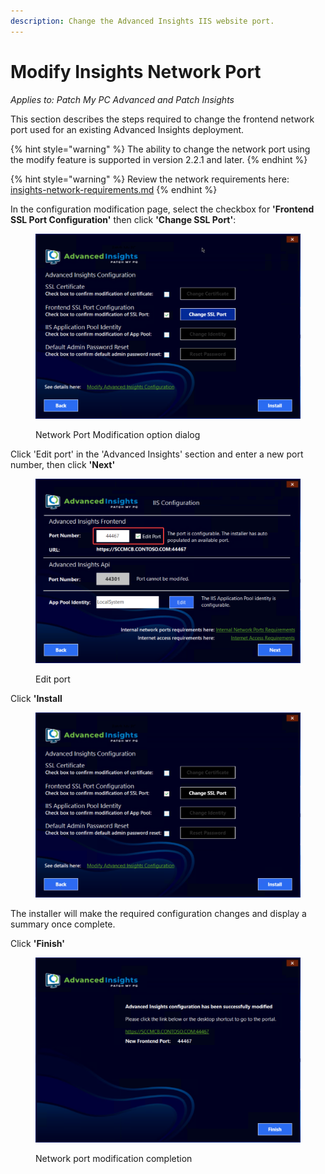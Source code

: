 ```yaml
---
description: Change the Advanced Insights IIS website port.
---
```


# Modify Insights Network Port

_Applies to: Patch My PC Advanced and Patch Insights_

This section describes the steps required to change the frontend network port used for an existing Advanced Insights deployment.

{% hint style="warning" %}
The ability to change the network port using the modify feature is supported in version 2.2.1 and later.
{% endhint %}

{% hint style="warning" %}
Review the network requirements here: [insights-network-requirements.md](../advanced-and-patch-insights-requirements-and-prerequisites/insights-network-requirements.md "mention")
{% endhint %}

In the configuration modification page, select the checkbox for **'Frontend SSL Port Configuration'** then click **'Change SSL Port'**:

<figure><img src="../../_images/gitbook/vmconnect_ZGfm8PKdEE.png" alt=""><figcaption><p>Network Port Modification option dialog</p></figcaption></figure>

Click 'Edit port' in the 'Advanced Insights' section and enter a new port number, then click **'Next'**

<figure><img src="../../_images/gitbook/image (317).png" alt=""><figcaption><p>Edit port</p></figcaption></figure>

Click **'Install**

<figure><img src="../../_images/gitbook/vmconnect_B7QMICBKSx.png" alt=""><figcaption></figcaption></figure>

The installer will make the required configuration changes and display a summary once complete.

Click **'Finish'**

<figure><img src="../../_images/gitbook/vmconnect_cyLJ47qjhn.png" alt=""><figcaption><p>Network port modification completion</p></figcaption></figure>
